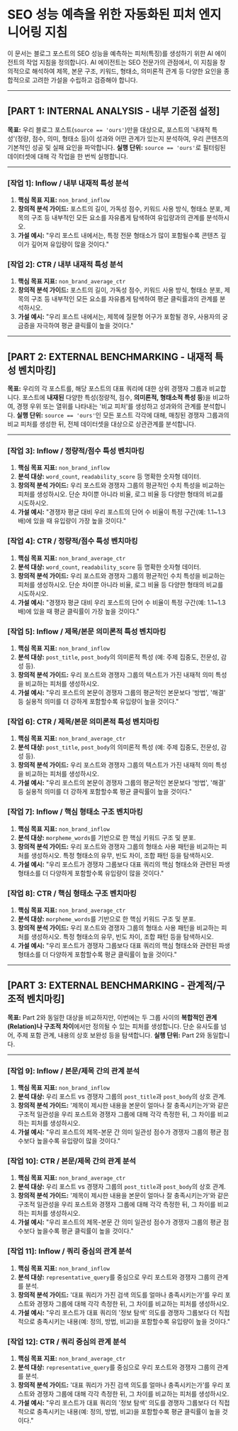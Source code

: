 # SEO 성능 예측을 위한 자동화된 피처 엔지니어링 지침

이 문서는 블로그 포스트의 SEO 성능을 예측하는 피처(특징)를 생성하기 위한 AI 에이전트의 작업 지침을 정의합니다. AI 에이전트는 SEO 전문가의 관점에서, 이 지침을 창의적으로 해석하여 제목, 본문 구조, 키워드, 형태소, 의미론적 관계 등 다양한 요인을 종합적으로 고려한 가설을 수립하고 검증해야 합니다.

---

## [PART 1: INTERNAL ANALYSIS - 내부 기준점 설정]

**목표:** 우리 블로그 포스트(`source == 'ours'`)만을 대상으로, 포스트의 '내재적 특성'(정량, 점수, 의미, 형태소 등)이 성과와 어떤 관계가 있는지 분석하여, 우리 콘텐츠의 기본적인 성공 및 실패 요인을 파악합니다.
**실행 단위:** `source == 'ours'`로 필터링된 데이터셋에 대해 각 작업을 한 번씩 실행합니다.

---

### [작업 1]: Inflow / 내부 내재적 특성 분석
<!--
task_id: 1
task_type: PART_1
target_metric: non_brand_inflow
-->
1.  **핵심 목표 지표:** `non_brand_inflow`
2.  **창의적 분석 가이드:** 포스트의 길이, 가독성 점수, 키워드 사용 방식, 형태소 분포, 제목의 구조 등 내부적인 모든 요소를 자유롭게 탐색하여 유입량과의 관계를 분석하시오.
3.  **가설 예시:** "우리 포스트 내에서는, 특정 전문 형태소가 많이 포함될수록 콘텐츠 깊이가 깊어져 유입량이 많을 것이다."

### [작업 2]: CTR / 내부 내재적 특성 분석
<!--
task_id: 2
task_type: PART_1
target_metric: non_brand_average_ctr
-->
1.  **핵심 목표 지표:** `non_brand_average_ctr`
2.  **창의적 분석 가이드:** 포스트의 길이, 가독성 점수, 키워드 사용 방식, 형태소 분포, 제목의 구조 등 내부적인 모든 요소를 자유롭게 탐색하여 평균 클릭률과의 관계를 분석하시오.
3.  **가설 예시:** "우리 포스트 내에서는, 제목에 질문형 어구가 포함될 경우, 사용자의 궁금증을 자극하여 평균 클릭률이 높을 것이다."

---

## [PART 2: EXTERNAL BENCHMARKING - 내재적 특성 벤치마킹]

**목표:** 우리의 각 포스트를, 해당 포스트의 대표 쿼리에 대한 상위 경쟁자 그룹과 비교합니다. 포스트에 **내재된** 다양한 특성(정량적, 점수, **의미론적, 형태소적 특성 등**)을 비교하여, 경쟁 우위 또는 열위를 나타내는 '비교 피처'를 생성하고 성과와의 관계를 분석합니다.
**실행 단위:** `source == 'ours'`인 모든 포스트 각각에 대해, 매칭된 경쟁자 그룹과의 비교 피처를 생성한 뒤, 전체 데이터셋을 대상으로 상관관계를 분석합니다.

---

### [작업 3]: Inflow / 정량적/점수 특성 벤치마킹
<!--
task_id: 3
task_type: PART_2
target_metric: non_brand_inflow
-->
1.  **핵심 목표 지표:** `non_brand_inflow`
2.  **분석 대상:** `word_count`, `readability_score` 등 명확한 숫자형 데이터.
3.  **창의적 분석 가이드:** 우리 포스트와 경쟁자 그룹의 평균적인 수치 특성을 비교하는 피처를 생성하시오. 단순 차이뿐 아니라 비율, 로그 비율 등 다양한 형태의 비교를 시도하시오.
4.  **가설 예시:** "경쟁자 평균 대비 우리 포스트의 단어 수 비율이 특정 구간(예: 1.1~1.3배)에 있을 때 유입량이 가장 높을 것이다."

### [작업 4]: CTR / 정량적/점수 특성 벤치마킹
<!--
task_id: 4
task_type: PART_2
target_metric: non_brand_average_ctr
-->
1.  **핵심 목표 지표:** `non_brand_average_ctr`
2.  **분석 대상:** `word_count`, `readability_score` 등 명확한 숫자형 데이터.
3.  **창의적 분석 가이드:** 우리 포스트와 경쟁자 그룹의 평균적인 수치 특성을 비교하는 피처를 생성하시오. 단순 차이뿐 아니라 비율, 로그 비율 등 다양한 형태의 비교를 시도하시오.
4.  **가설 예시:** "경쟁자 평균 대비 우리 포스트의 단어 수 비율이 특정 구간(예: 1.1~1.3배)에 있을 때 평균 클릭률이 가장 높을 것이다."

### [작업 5]: Inflow / 제목/본문 의미론적 특성 벤치마킹
<!--
task_id: 5
task_type: PART_2
target_metric: non_brand_inflow
-->
1.  **핵심 목표 지표:** `non_brand_inflow`
2.  **분석 대상:** `post_title`, `post_body`의 의미론적 특성 (예: 주제 집중도, 전문성, 감성 등).
3.  **창의적 분석 가이드:** 우리 포스트와 경쟁자 그룹의 텍스트가 가진 내재적 의미 특성을 비교하는 피처를 생성하시오.
4.  **가설 예시:** "우리 포스트의 본문이 경쟁자 그룹의 평균적인 본문보다 '방법', '해결' 등 실용적 의미를 더 강하게 포함할수록 유입량이 높을 것이다."

### [작업 6]: CTR / 제목/본문 의미론적 특성 벤치마킹
<!--
task_id: 6
task_type: PART_2
target_metric: non_brand_average_ctr
-->
1.  **핵심 목표 지표:** `non_brand_average_ctr`
2.  **분석 대상:** `post_title`, `post_body`의 의미론적 특성 (예: 주제 집중도, 전문성, 감성 등).
3.  **창의적 분석 가이드:** 우리 포스트와 경쟁자 그룹의 텍스트가 가진 내재적 의미 특성을 비교하는 피처를 생성하시오.
4.  **가설 예시:** "우리 포스트의 본문이 경쟁자 그룹의 평균적인 본문보다 '방법', '해결' 등 실용적 의미를 더 강하게 포함할수록 평균 클릭률이 높을 것이다."

### [작업 7]: Inflow / 핵심 형태소 구조 벤치마킹
<!--
task_id: 7
task_type: PART_2
target_metric: non_brand_inflow
-->
1.  **핵심 목표 지표:** `non_brand_inflow`
2.  **분석 대상:** `morpheme_words`를 기반으로 한 핵심 키워드 구조 및 분포.
3.  **창의적 분석 가이드:** 우리 포스트와 경쟁자 그룹의 형태소 사용 패턴을 비교하는 피처를 생성하시오. 특정 형태소의 유무, 빈도 차이, 조합 패턴 등을 탐색하시오.
4.  **가설 예시:** "우리 포스트가 경쟁자 그룹보다 대표 쿼리의 핵심 형태소와 관련된 파생 형태소를 더 다양하게 포함할수록 유입량이 많을 것이다."

### [작업 8]: CTR / 핵심 형태소 구조 벤치마킹
<!--
task_id: 8
task_type: PART_2
target_metric: non_brand_average_ctr
-->
1.  **핵심 목표 지표:** `non_brand_average_ctr`
2.  **분석 대상:** `morpheme_words`를 기반으로 한 핵심 키워드 구조 및 분포.
3.  **창의적 분석 가이드:** 우리 포스트와 경쟁자 그룹의 형태소 사용 패턴을 비교하는 피처를 생성하시오. 특정 형태소의 유무, 빈도 차이, 조합 패턴 등을 탐색하시오.
4.  **가설 예시:** "우리 포스트가 경쟁자 그룹보다 대표 쿼리의 핵심 형태소와 관련된 파생 형태소를 더 다양하게 포함할수록 평균 클릭률이 높을 것이다."

---

## [PART 3: EXTERNAL BENCHMARKING - 관계적/구조적 벤치마킹]

**목표:** Part 2와 동일한 대상을 비교하지만, 이번에는 두 그룹 사이의 **복합적인 관계(Relation)나 구조적 차이**에서만 정의될 수 있는 피처를 생성합니다. 단순 유사도를 넘어, 주제 포함 관계, 내용의 상호 보완성 등을 탐색합니다.
**실행 단위:** Part 2와 동일합니다.

---

### [작업 9]: Inflow / 본문/제목 간의 관계 분석
<!--
task_id: 9
task_type: PART_3
target_metric: non_brand_inflow
-->
1.  **핵심 목표 지표:** `non_brand_inflow`
2.  **분석 대상:** 우리 포스트 vs 경쟁자 그룹의 `post_title`과 `post_body`의 상호 관계.
3.  **창의적 분석 가이드:** '제목이 제시한 내용을 본문이 얼마나 잘 충족시키는가'와 같은 구조적 일관성을 우리 포스트와 경쟁자 그룹에 대해 각각 측정한 뒤, 그 차이를 비교하는 피처를 생성하시오.
4.  **가설 예시:** "우리 포스트의 제목-본문 간 의미 일관성 점수가 경쟁자 그룹의 평균 점수보다 높을수록 유입량이 많을 것이다."

### [작업 10]: CTR / 본문/제목 간의 관계 분석
<!--
task_id: 10
task_type: PART_3
target_metric: non_brand_average_ctr
-->
1.  **핵심 목표 지표:** `non_brand_average_ctr`
2.  **분석 대상:** 우리 포스트 vs 경쟁자 그룹의 `post_title`과 `post_body`의 상호 관계.
3.  **창의적 분석 가이드:** '제목이 제시한 내용을 본문이 얼마나 잘 충족시키는가'와 같은 구조적 일관성을 우리 포스트와 경쟁자 그룹에 대해 각각 측정한 뒤, 그 차이를 비교하는 피처를 생성하시오.
4.  **가설 예시:** "우리 포스트의 제목-본문 간 의미 일관성 점수가 경쟁자 그룹의 평균 점수보다 높을수록 평균 클릭률이 높을 것이다."

### [작업 11]: Inflow / 쿼리 중심의 관계 분석
<!--
task_id: 11
task_type: PART_3
target_metric: non_brand_inflow
-->
1.  **핵심 목표 지표:** `non_brand_inflow`
2.  **분석 대상:** `representative_query`를 중심으로 우리 포스트와 경쟁자 그룹의 관계를 분석.
3.  **창의적 분석 가이드:** '대표 쿼리가 가진 검색 의도를 얼마나 충족시키는가'를 우리 포스트와 경쟁자 그룹에 대해 각각 측정한 뒤, 그 차이를 비교하는 피처를 생성하시오.
4.  **가설 예시:** "우리 포스트가 대표 쿼리의 '정보 탐색' 의도를 경쟁자 그룹보다 더 직접적으로 충족시키는 내용(예: 정의, 방법, 비교)을 포함할수록 유입량이 높을 것이다."

### [작업 12]: CTR / 쿼리 중심의 관계 분석
<!--
task_id: 12
task_type: PART_3
target_metric: non_brand_average_ctr
-->
1.  **핵심 목표 지표:** `non_brand_average_ctr`
2.  **분석 대상:** `representative_query`를 중심으로 우리 포스트와 경쟁자 그룹의 관계를 분석.
3.  **창의적 분석 가이드:** '대표 쿼리가 가진 검색 의도를 얼마나 충족시키는가'를 우리 포스트와 경쟁자 그룹에 대해 각각 측정한 뒤, 그 차이를 비교하는 피처를 생성하시오.
4.  **가설 예시:** "우리 포스트가 대표 쿼리의 '정보 탐색' 의도를 경쟁자 그룹보다 더 직접적으로 충족시키는 내용(예: 정의, 방법, 비교)을 포함할수록 평균 클릭률이 높을 것이다."
